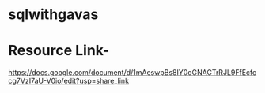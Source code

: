 # sqlwithgavas
# Resource Link-
https://docs.google.com/document/d/1mAeswpBs8IY0oGNACTrRJL9FfEcfccg7VzI7aU-V0io/edit?usp=share_link
